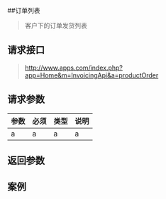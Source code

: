 ##订单列表

> 客户下的订单发货列表

## 请求接口

> http://www.apps.com/index.php?app=Home&m=InvoicingApi&a=productOrder


## 请求参数

| 参数 | 必须 | 类型 | 说明 |
|:--|---|--|----|
| a | a | a | a |


## 返回参数

## 案例
